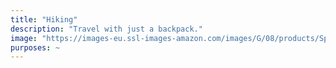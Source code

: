 ```yaml
---
title: "Hiking"
description: "Travel with just a backpack."
image: "https://images-eu.ssl-images-amazon.com/images/G/08/products/Sports/2.Test_HP/lifestyle/Camping"
purposes: ~
---
```

